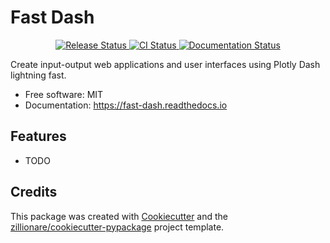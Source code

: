 # Fast Dash


<p align="center">
<a href="https://pypi.python.org/pypi/fast_dash">
    <img src="https://img.shields.io/pypi/v/fast_dash.svg"
        alt = "Release Status">
</a>

<a href="https://github.com/dkedar7/fast_dash/actions">
    <img src="https://github.com/dkedar7/fast_dash/actions/workflows/main.yml/badge.svg?branch=release" alt="CI Status">
</a>

<a href="https://fast-dash.readthedocs.io/en/latest/?badge=latest">
    <img src="https://readthedocs.org/projects/fast-dash/badge/?version=latest" alt="Documentation Status">
</a>

</p>


Create input-output web applications and user interfaces using Plotly Dash lightning fast.


* Free software: MIT
* Documentation: <https://fast-dash.readthedocs.io>


## Features

* TODO

## Credits

This package was created with [Cookiecutter](https://github.com/audreyr/cookiecutter) and the [zillionare/cookiecutter-pypackage](https://github.com/zillionare/cookiecutter-pypackage) project template.

